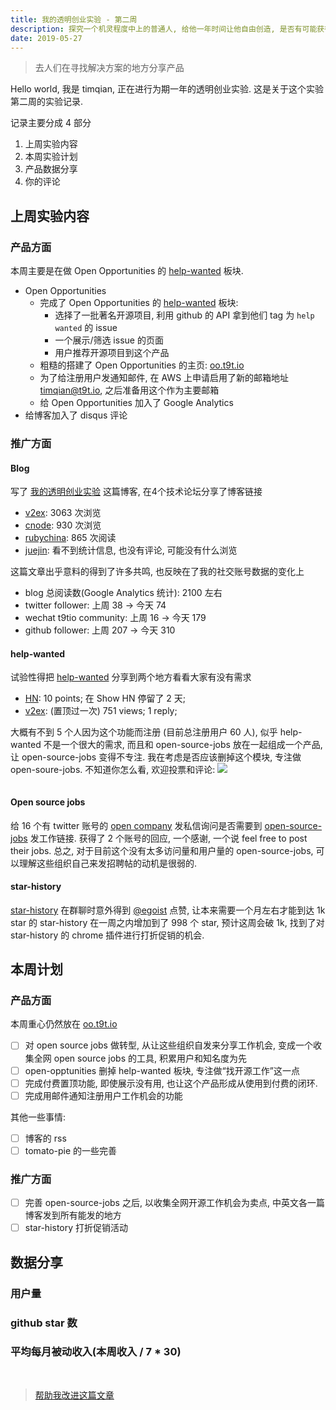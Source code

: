 ```yaml
---
title: 我的透明创业实验 - 第二周
description: 探究一个机灵程度中上的普通人, 给他一年时间让他自由创造, 是否有可能获得1000美元每月的被动收入. 
date: 2019-05-27
---
```

> 去人们在寻找解决方案的地方分享产品

Hello world, 我是 timqian, 正在进行为期一年的透明创业实验. 这是关于这个实验第二周的实验记录.

记录主要分成 4 部分
1. 上周实验内容
2. 本周实验计划
3. 产品数据分享
4. 你的评论

## 上周实验内容

### 产品方面

本周主要是在做 Open Opportunities 的 [help-wanted](https://oo.t9t.io/help-wanted) 板块.

- Open Opportunities
  - 完成了 Open Opportunities 的 [help-wanted](https://oo.t9t.io/help-wanted) 板块: 
    - 选择了一批著名开源项目, 利用 github 的 API 拿到他们 tag 为 `help wanted` 的 issue
    - 一个展示/筛选 issue 的页面
    - 用户推荐开源项目到这个产品
  - 粗糙的搭建了 Open Opportunities 的主页: [oo.t9t.io](https://oo.t9t.io)
  - 为了给注册用户发通知邮件, 在 AWS 上申请启用了新的邮箱地址 [timqian@t9t.io](), 之后准备用这个作为主要邮箱
  - 给 Open Opportunities 加入了 Google Analytics
- 给博客加入了 disqus 评论

### 推广方面

#### Blog

写了 [我的透明创业实验](https://blog.t9t.io/transparent-startup-experiment-2019-05-20/) 这篇博客, 在4个技术论坛分享了博客链接
  - [v2ex](https://www.v2ex.com/t/565771): 3063 次浏览
  - [cnode](https://cnodejs.org/topic/5ce2287e518e0954fc40fc1f): 930 次浏览
  - [rubychina](https://ruby-china.org/topics/38553): 865 次阅读
  - [juejin](https://juejin.im/user/57d99d01bf22ec0058f57262): 看不到统计信息, 也没有评论, 可能没有什么浏览

这篇文章出乎意料的得到了许多共鸣, 也反映在了我的社交账号数据的变化上

- blog 总阅读数(Google Analytics 统计): 2100 左右
- twitter follower: 上周 38 -> 今天 74
- wechat t9tio community: 上周 16 -> 今天 179
- github follower: 上周 207 -> 今天 310

#### help-wanted

试验性得把 [help-wanted](https://oo.t9t.io/help-wanted) 分享到两个地方看看大家有没有需求

- [HN](https://news.ycombinator.com/item?id=19977483): 10 points; 在 Show HN 停留了 2 天;
- [v2ex](https://www.v2ex.com/t/566571): (置顶过一次) 751 views; 1 reply;

大概有不到 5 个人因为这个功能而注册 (目前总注册用户 60 人), 似乎 help-wanted 不是一个很大的需求, 而且和 open-source-jobs 放在一起组成一个产品, 让 open-source-jobs 变得不专注. 我在考虑是否应该删掉这个模块, 专注做 open-soure-jobs. 不知道你怎么看, 欢迎投票和评论: 
[![](https://api.gh-polls.com/poll/01DBVF18HG1JS26Q1EJAQY11TN/%E5%88%A0%E6%8E%89%20help-wanted%20%E6%9D%BF%E5%9D%97%2C%20%E4%B8%93%E6%B3%A8%E5%81%9A%20open-source-jobs)](https://api.gh-polls.com/poll/01DBVF18HG1JS26Q1EJAQY11TN/%E5%88%A0%E6%8E%89%20help-wanted%20%E6%9D%BF%E5%9D%97%2C%20%E4%B8%93%E6%B3%A8%E5%81%9A%20open-source-jobs/vote)

<a href="https://api.gh-polls.com/poll/01DBVEYCFVEBD4XA9EHJ2311E8/%E4%BF%9D%E7%95%99%20help-wanted%20%E6%9D%BF%E5%9D%97%2C%20%E8%99%BD%E7%84%B6%E4%B8%8D%E5%A4%9A%E4%BD%86%E8%BF%98%E6%98%AF%E6%9C%89%E4%B8%80%E5%AE%9A%E5%BC%95%E6%B5%81%E5%8A%9F%E8%83%BD/vote"><img src="https://api.gh-polls.com/poll/01DBVEYCFVEBD4XA9EHJ2311E8/%E4%BF%9D%E7%95%99%20help-wanted%20%E6%9D%BF%E5%9D%97%2C%20%E8%99%BD%E7%84%B6%E4%B8%8D%E5%A4%9A%E4%BD%86%E8%BF%98%E6%98%AF%E6%9C%89%E4%B8%80%E5%AE%9A%E5%BC%95%E6%B5%81%E5%8A%9F%E8%83%BD" alt=""></a></p>

#### Open source jobs

给 16 个有 twitter 账号的 [open company](https://oo.t9t.io/organizations) 发私信询问是否需要到 [open-source-jobs](https://oo.t9t.io/jobs) 发工作链接.
获得了 2 个账号的回应, 一个感谢, 一个说 feel free to post their jobs.
总之, 对于目前这个没有太多访问量和用户量的 open-source-jobs, 可以理解这些组织自己来发招聘帖的动机是很弱的.

#### star-history

[star-history](https://github.com/timqian/star-history) 在群聊时意外得到 [@egoist](https://github.com/egoist) 点赞, 让本来需要一个月左右才能到达 1k star 的 star-history 在一周之内增加到了 998 个 star, 预计这周会破 1k, 找到了对 star-history 的 chrome 插件进行打折促销的机会.


## 本周计划

### 产品方面

本周重心仍然放在 [oo.t9t.io](https://oo.t9t.io)

- [ ] 对 open source jobs 做转型, 从让这些组织自发来分享工作机会, 变成一个收集全网 open source jobs 的工具, 积累用户和知名度为先
- [ ] open-opptunities 删掉 help-wanted 板块, 专注做“找开源工作”这一点
- [ ] 完成付费置顶功能, 即使展示没有用, 也让这个产品形成从使用到付费的闭环.
- [ ] 完成用邮件通知注册用户工作机会的功能

其他一些事情:

- [ ] 博客的 rss
- [ ] tomato-pie 的一些完善

### 推广方面

- [ ] 完善 open-source-jobs 之后, 以收集全网开源工作机会为卖点, 中英文各一篇博客发到所有能发的地方
- [ ] star-history 打折促销活动

## 数据分享

### 用户量
<canvas id="userChart"></canvas>

### github star 数
<canvas id="starChart"></canvas>

### 平均每月被动收入(本周收入 / 7 * 30)
<canvas id="incomeChart"></canvas>

<br/>

> [帮助我改进这篇文章](https://github.com/t9tio/blog/blob/master/source/_posts/t9t-week2.md)

<script src="https://cdn.jsdelivr.net/npm/chart.js@2.8.0"></script>

<script>
var chartColors = {
	red: 'rgb(255, 99, 132)',
	orange: 'rgb(255, 159, 64)',
	yellow: 'rgb(255, 205, 86)',
	green: 'rgb(75, 192, 192)',
	blue: 'rgb(54, 162, 235)',
	purple: 'rgb(153, 102, 255)',
	grey: 'rgb(201, 203, 207)'
};
var userCtx = document.getElementById('userChart').getContext('2d');
var starCtx = document.getElementById('starChart').getContext('2d');
var incomeCtx = document.getElementById('incomeChart').getContext('2d');

new Chart(userCtx, {
    type: 'line',
    data: {
        labels: ['week 1', 'week 2'],
        datasets: [{
            label: 'open opptunities',
            backgroundColor: chartColors.red,
            borderColor: chartColors.red,
            fill: false,
            data: [39, 60]
        },{
            label: 'tomato-pie',
            backgroundColor: chartColors.orange,
            borderColor: chartColors.orange,
            fill: false,
            data: [653, 673]
        },{
            label: 'star-history 插件',
            backgroundColor: chartColors.green, 
            borderColor: chartColors.green,
            fill: false,
            data: [21, 21]
        }]
    },
});

new Chart(starCtx, {
    type: 'line',
    data: {
        labels: ['week 1', 'week 2'],
        datasets: [{
            label: 'open opptunities',
            backgroundColor: chartColors.red,
            borderColor: chartColors.red,
            fill: false,
            data: [731, 764]
        },{
            label: 'tomato-pie',
            backgroundColor: chartColors.orange,
            borderColor: chartColors.orange,
            fill: false,
            data: [107, 113]
        },{
            label: 'star-history 插件',
            backgroundColor: chartColors.green, 
            borderColor: chartColors.green,
            fill: false,
            data: [921, 998]
        }]
    },
});

new Chart(incomeCtx, {
    type: 'line',
    data: {
        labels: ['week 1', 'week 2'],
        datasets: [{
            label: 'open opptunities',
            backgroundColor: chartColors.red,
            borderColor: chartColors.red,
            fill: false,
            data: [0, 0]
        },{
            label: 'tomato-pie',
            backgroundColor: chartColors.orange,
            borderColor: chartColors.orange,
            fill: false,
            data: [0, 0]
        },{
            label: 'star-history 插件',
            backgroundColor: chartColors.green, 
            borderColor: chartColors.green,
            fill: false,
            data: [0.69, 0]
        }]
    },
});

</script>